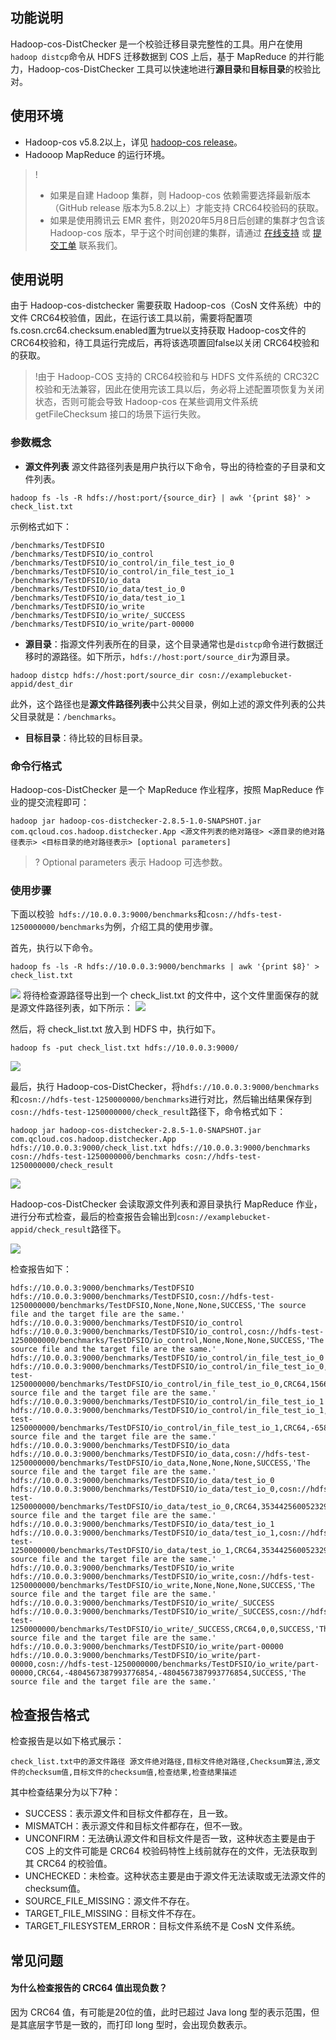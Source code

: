 ## 功能说明

Hadoop-cos-DistChecker 是一个校验迁移目录完整性的工具。用户在使用`hadoop distcp`命令从 HDFS 迁移数据到 COS 上后，基于 MapReduce 的并行能力，Hadoop-cos-DistChecker 工具可以快速地进行**源目录**和**目标目录**的校验比对。

## 使用环境

- Hadoop-cos v5.8.2以上，详见 [hadoop-cos release](https://github.com/tencentyun/hadoop-cos/releases)。
- Hadooop MapReduce 的运行环境。

> !
> - 如果是自建 Hadoop 集群，则 Hadoop-cos 依赖需要选择最新版本（GitHub release 版本为5.8.2以上）才能支持 CRC64校验码的获取。
> - 如果是使用腾讯云 EMR 套件，则2020年5月8日后创建的集群才包含该 Hadoop-cos 版本，早于这个时间创建的集群，请通过 [在线支持](https://cloud.tencent.com/online-service) 或 [提交工单](https://console.cloud.tencent.com/workorder/category) 联系我们。

## 使用说明

由于 Hadoop-cos-distchecker 需要获取 Hadoop-cos（CosN 文件系统）中的文件 CRC64校验值，因此，在运行该工具以前，需要将配置项fs.cosn.crc64.checksum.enabled置为true以支持获取 Hadoop-cos文件的 CRC64校验和，待工具运行完成后，再将该选项置回false以关闭 CRC64校验和的获取。

> !由于 Hadoop-COS 支持的 CRC64校验和与 HDFS 文件系统的 CRC32C 校验和无法兼容，因此在使用完该工具以后，务必将上述配置项恢复为关闭状态，否则可能会导致 Hadoop-cos 在某些调用文件系统 getFileChecksum 接口的场景下运行失败。

### 参数概念

- **源文件列表**
  源文件路径列表是用户执行以下命令，导出的待检查的子目录和文件列表。

```plaintext
hadoop fs -ls -R hdfs://host:port/{source_dir} | awk '{print $8}' > check_list.txt
```

示例格式如下：

```plaintext
/benchmarks/TestDFSIO
/benchmarks/TestDFSIO/io_control
/benchmarks/TestDFSIO/io_control/in_file_test_io_0
/benchmarks/TestDFSIO/io_control/in_file_test_io_1
/benchmarks/TestDFSIO/io_data
/benchmarks/TestDFSIO/io_data/test_io_0
/benchmarks/TestDFSIO/io_data/test_io_1
/benchmarks/TestDFSIO/io_write
/benchmarks/TestDFSIO/io_write/_SUCCESS
/benchmarks/TestDFSIO/io_write/part-00000
```

- **源目录**：指源文件列表所在的目录，这个目录通常也是`distcp`命令进行数据迁移时的源路径。如下所示，`hdfs://host:port/source_dir`为源目录。

```plaintext
hadoop distcp hdfs://host:port/source_dir cosn://examplebucket-appid/dest_dir
```

此外，这个路径也是**源文件路径列表**中公共父目录，例如上述的源文件列表的公共父目录就是：`/benchmarks`。

- **目标目录**：待比较的目标目录。

### 命令行格式

Hadoop-cos-DistChecker 是一个 MapReduce 作业程序，按照 MapReduce 作业的提交流程即可：

```plaintext
hadoop jar hadoop-cos-distchecker-2.8.5-1.0-SNAPSHOT.jar com.qcloud.cos.hadoop.distchecker.App <源文件列表的绝对路径> <源目录的绝对路径表示> <目标目录的绝对路径表示> [optional parameters]
```

> ? Optional parameters 表示 Hadoop 可选参数。

### 使用步骤

下面以校验` hdfs://10.0.0.3:9000/benchmarks`和`cosn://hdfs-test-1250000000/benchmarks`为例，介绍工具的使用步骤。

首先，执行以下命令。

```plaintext
hadoop fs -ls -R hdfs://10.0.0.3:9000/benchmarks | awk '{print $8}' > check_list.txt
```

![](https://main.qcloudimg.com/raw/a2a853be2646b6558983303de805c04e.png)
将待检查源路径导出到一个 check_list.txt 的文件中，这个文件里面保存的就是源文件路径列表，如下所示：
![](https://main.qcloudimg.com/raw/216d90b20d383e233e50f497e83c24c3.png)

然后，将 check_list.txt 放入到 HDFS 中，执行如下。

```plaintext
hadoop fs -put check_list.txt hdfs://10.0.0.3:9000/
```

![](https://main.qcloudimg.com/raw/e5b79519dfeac808b64f29e04c35e9a4.png)

最后，执行 Hadoop-cos-DistChecker，将`hdfs://10.0.0.3:9000/benchmarks`和`cosn://hdfs-test-1250000000/benchmarks`进行对比，然后输出结果保存到`cosn://hdfs-test-1250000000/check_result`路径下，命令格式如下：

```shell
hadoop jar hadoop-cos-distchecker-2.8.5-1.0-SNAPSHOT.jar com.qcloud.cos.hadoop.distchecker.App hdfs://10.0.0.3:9000/check_list.txt hdfs://10.0.0.3:9000/benchmarks cosn://hdfs-test-1250000000/benchmarks cosn://hdfs-test-1250000000/check_result
```

![](https://main.qcloudimg.com/raw/8356bebae88dae96aaecf03ea202df0d.png)

Hadoop-cos-DistChecker 会读取源文件列表和源目录执行 MapReduce 作业，进行分布式检查，最后的检查报告会输出到`cosn://examplebucket-appid/check_result`路径下。

![](https://main.qcloudimg.com/raw/b49000f8613e41a659df31c19bdab2fa.png)

检查报告如下：

```plaintext
hdfs://10.0.0.3:9000/benchmarks/TestDFSIO       hdfs://10.0.0.3:9000/benchmarks/TestDFSIO,cosn://hdfs-test-1250000000/benchmarks/TestDFSIO,None,None,None,SUCCESS,'The source file and the target file are the same.'
hdfs://10.0.0.3:9000/benchmarks/TestDFSIO/io_control    hdfs://10.0.0.3:9000/benchmarks/TestDFSIO/io_control,cosn://hdfs-test-1250000000/benchmarks/TestDFSIO/io_control,None,None,None,SUCCESS,'The source file and the target file are the same.'
hdfs://10.0.0.3:9000/benchmarks/TestDFSIO/io_control/in_file_test_io_0  hdfs://10.0.0.3:9000/benchmarks/TestDFSIO/io_control/in_file_test_io_0,cosn://hdfs-test-1250000000/benchmarks/TestDFSIO/io_control/in_file_test_io_0,CRC64,1566310986176587838,1566310986176587838,SUCCESS,'The source file and the target file are the same.'
hdfs://10.0.0.3:9000/benchmarks/TestDFSIO/io_control/in_file_test_io_1  hdfs://10.0.0.3:9000/benchmarks/TestDFSIO/io_control/in_file_test_io_1,cosn://hdfs-test-1250000000/benchmarks/TestDFSIO/io_control/in_file_test_io_1,CRC64,-6584441696534676125,-6584441696534676125,SUCCESS,'The source file and the target file are the same.'
hdfs://10.0.0.3:9000/benchmarks/TestDFSIO/io_data       hdfs://10.0.0.3:9000/benchmarks/TestDFSIO/io_data,cosn://hdfs-test-1250000000/benchmarks/TestDFSIO/io_data,None,None,None,SUCCESS,'The source file and the target file are the same.'
hdfs://10.0.0.3:9000/benchmarks/TestDFSIO/io_data/test_io_0     hdfs://10.0.0.3:9000/benchmarks/TestDFSIO/io_data/test_io_0,cosn://hdfs-test-1250000000/benchmarks/TestDFSIO/io_data/test_io_0,CRC64,3534425600523290380,3534425600523290380,SUCCESS,'The source file and the target file are the same.'
hdfs://10.0.0.3:9000/benchmarks/TestDFSIO/io_data/test_io_1     hdfs://10.0.0.3:9000/benchmarks/TestDFSIO/io_data/test_io_1,cosn://hdfs-test-1250000000/benchmarks/TestDFSIO/io_data/test_io_1,CRC64,3534425600523290380,3534425600523290380,SUCCESS,'The source file and the target file are the same.'
hdfs://10.0.0.3:9000/benchmarks/TestDFSIO/io_write      hdfs://10.0.0.3:9000/benchmarks/TestDFSIO/io_write,cosn://hdfs-test-1250000000/benchmarks/TestDFSIO/io_write,None,None,None,SUCCESS,'The source file and the target file are the same.'
hdfs://10.0.0.3:9000/benchmarks/TestDFSIO/io_write/_SUCCESS     hdfs://10.0.0.3:9000/benchmarks/TestDFSIO/io_write/_SUCCESS,cosn://hdfs-test-1250000000/benchmarks/TestDFSIO/io_write/_SUCCESS,CRC64,0,0,SUCCESS,'The source file and the target file are the same.'
hdfs://10.0.0.3:9000/benchmarks/TestDFSIO/io_write/part-00000   hdfs://10.0.0.3:9000/benchmarks/TestDFSIO/io_write/part-00000,cosn://hdfs-test-1250000000/benchmarks/TestDFSIO/io_write/part-00000,CRC64,-4804567387993776854,-4804567387993776854,SUCCESS,'The source file and the target file are the same.'
```



## 检查报告格式

检查报告是以如下格式展示：

```plaintext
check_list.txt中的源文件路径 源文件绝对路径,目标文件绝对路径,Checksum算法,源文件的checksum值,目标文件的checksum值,检查结果,检查结果描述
```

其中检查结果分为以下7种：

- SUCCESS：表示源文件和目标文件都存在，且一致。
- MISMATCH：表示源文件和目标文件都存在，但不一致。
- UNCONFIRM：无法确认源文件和目标文件是否一致，这种状态主要是由于 COS 上的文件可能是 CRC64 校验码特性上线前就存在的文件，无法获取到其 CRC64 的校验值。
- UNCHECKED：未检查。这种状态主要是由于源文件无法读取或无法源文件的checksum值。
- SOURCE_FILE_MISSING：源文件不存在。
- TARGET_FILE_MISSING：目标文件不存在。
- TARGET_FILESYSTEM_ERROR：目标文件系统不是 CosN 文件系统。


## 常见问题

#### 为什么检查报告的 CRC64 值出现负数？

因为 CRC64 值，有可能是20位的值，此时已超过 Java long 型的表示范围，但是其底层字节是一致的，而打印 long 型时，会出现负数表示。

